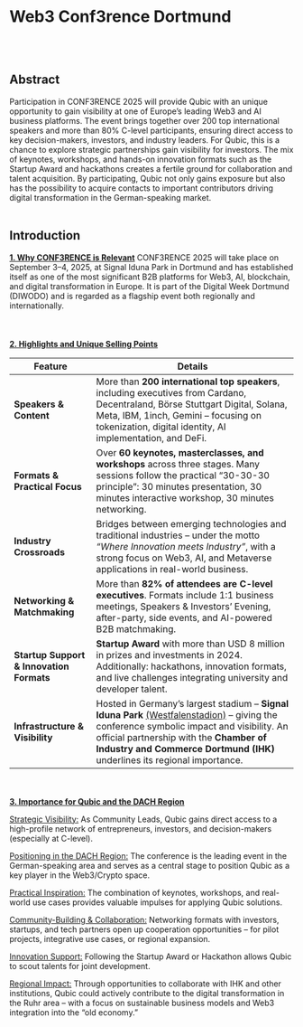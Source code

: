 # Web3 Conf3rence Dortmund
</br></br>
## Abstract
Participation in CONF3RENCE 2025 will provide Qubic with an unique opportunity to gain visibility at one of Europe’s leading Web3 and AI business platforms. The event brings together over 200 top international speakers and more than 80% C-level participants, ensuring direct access to key decision-makers, investors, and industry leaders. For Qubic, this is a chance to explore strategic partnerships gain visibility for investors. The mix of keynotes, workshops, and hands-on innovation formats such as the Startup Award and hackathons creates a fertile ground for collaboration and talent acquisition. By participating, Qubic not only gains exposure but also has the possibility to acquire contacts to important contributors driving digital transformation in the German-speaking market.
</br></br>
## Introduction
<ins>**1. Why CONF3RENCE is Relevant**</ins>
CONF3RENCE 2025 will take place on September 3–4, 2025, at Signal Iduna Park in Dortmund and has established itself as one of the most significant B2B platforms for Web3, AI, blockchain, and digital transformation in Europe.
It is part of the Digital Week Dortmund (DIWODO) and is regarded as a flagship event both regionally and internationally.
</br></br>
</br></br>
<ins>**2. Highlights and Unique Selling Points**</ins>

| Feature                                  | Details                                                                                                                                                                                                                                      |
| ---------------------------------------- | -------------------------------------------------------------------------------------------------------------------------------------------------------------------------------------------------------------------------------------------- |
| **Speakers & Content**                   | More than **200 international top speakers**, including executives from Cardano, Decentraland, Börse Stuttgart Digital, Solana, Meta, IBM, 1inch, Gemini – focusing on tokenization, digital identity, AI implementation, and DeFi.          |
| **Formats & Practical Focus**            | Over **60 keynotes, masterclasses, and workshops** across three stages. Many sessions follow the practical “30-30-30 principle”: 30 minutes presentation, 30 minutes interactive workshop, 30 minutes networking.                            |
| **Industry Crossroads**                  | Bridges between emerging technologies and traditional industries – under the motto *“Where Innovation meets Industry”*, with a strong focus on Web3, AI, and Metaverse applications in real-world business.                                  |
| **Networking & Matchmaking**             | More than **82% of attendees are C-level executives**. Formats include 1:1 business meetings, Speakers & Investors’ Evening, after-party, side events, and AI-powered B2B matchmaking.                                                       |
| **Startup Support & Innovation Formats** | **Startup Award** with more than USD 8 million in prizes and investments in 2024. Additionally: hackathons, innovation formats, and live challenges integrating university and developer talent.                                             |
| **Infrastructure & Visibility**          | Hosted in Germany’s largest stadium – **Signal Iduna Park** <ins>(Westfalenstadion)</ins> – giving the conference symbolic impact and visibility. An official partnership with the **Chamber of Industry and Commerce Dortmund (IHK)** underlines its regional importance. |

</br></br>
<ins>**3. Importance for Qubic and the DACH Region**</ins>

<ins>Strategic Visibility:</ins>
As Community Leads, Qubic gains direct access to a high-profile network of entrepreneurs, investors, and decision-makers (especially at C-level).

<ins>Positioning in the DACH Region:</ins>
The conference is the leading event in the German-speaking area and serves as a central stage to position Qubic as a key player in the Web3/Crypto space.

<ins>Practical Inspiration:</ins>
The combination of keynotes, workshops, and real-world use cases provides valuable impulses for applying Qubic solutions.

<ins>Community-Building & Collaboration:</ins>
Networking formats with investors, startups, and tech partners open up cooperation opportunities – for pilot projects, integrative use cases, or regional expansion.

<ins>Innovation Support:</ins>
Following the Startup Award or Hackathon allows Qubic to scout talents for joint development.

<ins>Regional Impact:</ins>
Through opportunities to collaborate with IHK and other institutions, Qubic could actively contribute to the digital transformation in the Ruhr area – with a focus on sustainable business models and Web3 integration into the “old economy.”
